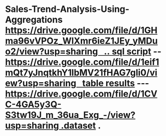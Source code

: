 # Sales-Trend-Analysis-Using-Aggregations  https://drive.google.com/file/d/1GHma96vVPOz_WlXmr6ieZ1JEy_yMDuo2/view?usp=sharing   .. sql script -- https://drive.google.com/file/d/1eif1mQt7yJnqtkhY1lbMV21fHAG7gli0/view?usp=sharing   table results ---https://drive.google.com/file/d/1CVC-4GA5y3Q-S3tw19J_m_36ua_Exg_-/view?usp=sharing .dataset .
